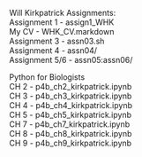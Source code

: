 Will Kirkpatrick Assignments:<br>
Assignment 1 - assign1_WHK<br>
My CV - WHK_CV.markdown<br>
Assignment 3 -  assn03.sh<br>
Assignment 4 - assn04/<br>
Assignment 5/6 - assn05:assn06/

Python for Biologists<br>
CH 2 - p4b_ch2_kirkpatrick.ipynb<br>
CH 3 - p4b_ch3_kirkpatrick.ipynb<br>
CH 4 - p4b_ch4_kirkpatrick.ipynb<br>
CH 5 - p4b_ch5_kirkpatrick.ipynb<br>
CH 7 - p4b_ch7_kirkpatrick.ipynb<br>
CH 8 - p4b_ch8_kirkpatrick.ipynb<br>
CH 9 - p4b_ch9_kirkpatrick.ipynb<br>
